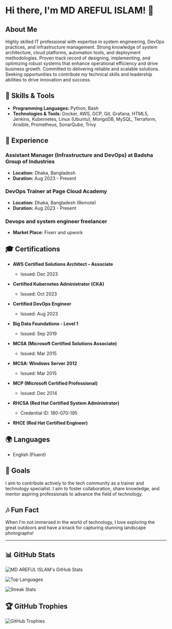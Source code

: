 # Hi there, I'm MD AREFUL ISLAM! 👋

## About Me

Highly skilled IT professional with expertise in system engineering, DevOps practices, and infrastructure management. Strong knowledge of system architecture, cloud platforms, automation tools, and deployment methodologies. Proven track record of designing, implementing, and optimizing robust systems that enhance operational efficiency and drive business growth. Committed to delivering reliable and scalable solutions. Seeking opportunities to contribute my technical skills and leadership abilities to drive innovation and success.

## 🔧 Skills & Tools

- **Programming Languages:** Python, Bash
- **Technologies & Tools:** Docker, AWS, GCP, Git, Grafana, HTML5, Jenkins, Kubernetes, Linux (Ubuntu), MongoDB, MySQL, Terraform, Ansible, Prometheus, SonarQube, Trivy

## 💼 Experience

### Assistant Manager (Infrastructure and DevOps) at Badsha Group of Industries
- **Location:** Dhaka, Bangladesh
- **Duration:** Aug 2023 - Present

### DevOps Trainer at Page Cloud Academy
- **Location:** Dhaka, Bangladesh (Remote)
- **Duration:** Aug 2023 - Present

### Devops and system engineer freelancer
- **Market Place:** Fiverr and upwork

## 🎓 Certifications

- **AWS Certified Solutions Architect – Associate**
  - Issued: Dec 2023

- **Certified Kubernetes Administrator (CKA)**
  - Issued: Oct 2023

- **Certified DevOps Engineer**
  - Issued: Aug 2023

- **Big Data Foundations - Level 1**
  - Issued: Sep 2019

- **MCSA (Microsoft Certified Solutions Associate)**
  - Issued: Mar 2015

- **MCSA: Windows Server 2012**
  - Issued: Mar 2015

- **MCP (Microsoft Certified Professional)**
  - Issued: Dec 2014

- **RHCSA (Red Hat Certified System Administrator)**
  - Credential ID: 180-070-195

- **RHCE (Red Hat Certified Engineer)**

## 🌍 Languages

- English (Fluent)

## 🎯 Goals

I aim to contribute actively to the tech community as a trainer and technology specialist. I aim to foster collaboration, share knowledge, and mentor aspiring professionals to advance the field of technology.

## 🎶 Fun Fact

When I'm not immersed in the world of technology, I love exploring the great outdoors and have a knack for capturing stunning landscape photographs!

---

## 📊 GitHub Stats

![MD AREFUL ISLAM's GitHub Stats](https://github-readme-stats.vercel.app/api?username=arifislam007&show_icons=true&theme=radical)

![Top Languages](https://github-readme-stats.vercel.app/api/top-langs/?username=arifislam007&layout=compact&theme=radical)

![Streak Stats](https://github-readme-streak-stats.herokuapp.com/?user=arifislam007&theme=radical)

## 🏆 GitHub Trophies

![GitHub Trophies](https://github-profile-trophy.vercel.app/?username=arifislam007&theme=radical)



